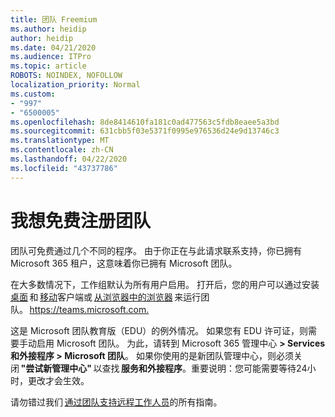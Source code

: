 ```yaml
---
title: 团队 Freemium
ms.author: heidip
author: heidip
ms.date: 04/21/2020
ms.audience: ITPro
ms.topic: article
ROBOTS: NOINDEX, NOFOLLOW
localization_priority: Normal
ms.custom:
- "997"
- "6500005"
ms.openlocfilehash: 8de8414610fa181c0ad477563c5fdb8eaee5a3bd
ms.sourcegitcommit: 631cbb5f03e5371f0995e976536d24e9d13746c3
ms.translationtype: MT
ms.contentlocale: zh-CN
ms.lasthandoff: 04/22/2020
ms.locfileid: "43737786"
---
```

# <a name="id-like-to-sign-up-for-teams-for-free"></a>我想免费注册团队

团队可免费通过几个不同的程序。 由于你正在与此请求联系支持，你已拥有 Microsoft 365 租户，这意味着你已拥有 Microsoft 团队。

在大多数情况下，工作组默认为所有用户启用。 打开后，您的用户可以通过安装[桌面](https://docs.microsoft.com/MicrosoftTeams/get-clients#desktop-client) 和 [移动](https://docs.microsoft.com/MicrosoftTeams/get-clients#mobile-clients)客户端或 [从浏览器中的浏览器](https://docs.microsoft.com/MicrosoftTeams/get-clients#web-client) 来运行团队。 <https://teams.microsoft.com.>

这是 Microsoft 团队教育版（EDU）的例外情况。 如果您有 EDU 许可证，则需要手动启用 Microsoft 团队。 为此，请转到 Microsoft 365 管理中心 **> Services 和外接程序 > Microsoft 团队**。 如果你使用的是新团队管理中心，则必须关闭 **"尝试新管理中心"** 以查找 **服务和外接程序**。重要说明：您可能需要等待24小时，更改才会生效。

请勿错过我们 [通过团队支持远程工作人员](https://docs.microsoft.com/MicrosoftTeams/support-remote-work-with-teams)的所有指南。

